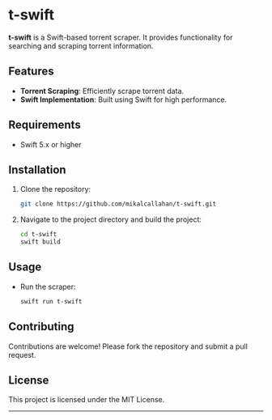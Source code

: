 # t-swift

**t-swift** is a Swift-based torrent scraper. It provides functionality for searching and scraping torrent information.

## Features

- **Torrent Scraping**: Efficiently scrape torrent data.
- **Swift Implementation**: Built using Swift for high performance.

## Requirements

- Swift 5.x or higher

## Installation

1. Clone the repository:

   ```bash
   git clone https://github.com/mikalcallahan/t-swift.git
   ```

2. Navigate to the project directory and build the project:

   ```bash
   cd t-swift
   swift build
   ```

## Usage

- Run the scraper:

  ```bash
  swift run t-swift
  ```

## Contributing

Contributions are welcome! Please fork the repository and submit a pull request.

## License

This project is licensed under the MIT License.

---
